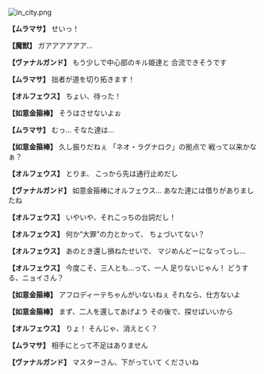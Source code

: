 
![in_city.png](../images/backgrounds/in_city.png)

**【ムラマサ】**
せいっ！

**【魔獣】**
ガアアアアアア…

**【ヴァナルガンド】**
もう少しで中心部のキル姫達と
合流できそうです

**【ムラマサ】**
拙者が道を切り拓きます！

**【オルフェウス】**
ちょい、待った！

**【如意金箍棒】**
そうはさせないよぉ

**【ムラマサ】**
むっ…
そなた達は…

**【如意金箍棒】**
久し振りだねぇ
「ネオ・ラグナロク」の拠点で
戦って以来かなぁ？

**【オルフェウス】**
とりま、
こっから先は通行止めだし

**【ヴァナルガンド】**
如意金箍棒にオルフェウス…
あなた達には借りがありましたね

**【オルフェウス】**
いやいや、それこっちの台詞だし！

**【オルフェウス】**
何か“大罪”の力とかって、
ちょづいてない？

**【オルフェウス】**
あのとき還し損ねたせいで、
マジめんどーになってっし…

**【オルフェウス】**
今度こそ、三人とも…って、一人
足りないじゃん！
どうする、ニョイさん？

**【如意金箍棒】**
アフロディーテちゃんがいないねぇ
それなら、仕方ないよ

**【如意金箍棒】**
まず、二人を還してあげよう
その後で、探せばいいから

**【オルフェウス】**
りょ！
そんじゃ、消えとく？

**【ムラマサ】**
相手にとって不足はありません

**【ヴァナルガンド】**
マスターさん、下がっていて
くださいね